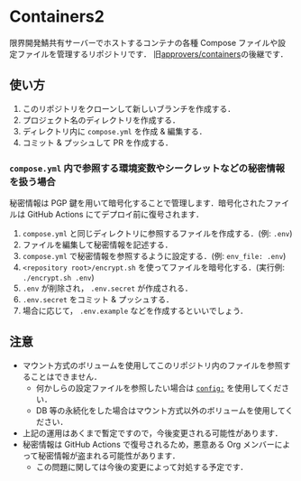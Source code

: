 # Containers2

限界開発鯖共有サーバーでホストするコンテナの各種 Compose ファイルや設定ファイルを管理するリポジトリです．
旧[approvers/containers](https://github.com/approvers/containers)の後継です．

## 使い方

1. このリポジトリをクローンして新しいブランチを作成する．
1. プロジェクト名のディレクトリを作成する．
1. ディレクトリ内に `compose.yml` を作成 & 編集する．
1. コミット & プッシュして PR を作成する．

### `compose.yml` 内で参照する環境変数やシークレットなどの秘密情報を扱う場合

秘密情報は PGP 鍵を用いて暗号化することで管理します．暗号化されたファイルは GitHub Actions にてデプロイ前に復号されます．

1. `compose.yml` と同じディレクトリに参照するファイルを作成する．(例: `.env`)
1. ファイルを編集して秘密情報を記述する．
1. `compose.yml` で秘密情報を参照するように設定する．(例: `env_file: .env`)
1. `<repository root>/encrypt.sh` を使ってファイルを暗号化する．(実行例: `./encrypt.sh .env`)
1. `.env` が削除され， `.env.secret` が作成される．
1. `.env.secret` をコミット & プッシュする．
1. 場合に応じて， `.env.example` などを作成するといいでしょう．

## 注意

- マウント方式のボリュームを使用してこのリポジトリ内のファイルを参照することはできません．
  - 何かしらの設定ファイルを参照したい場合は [`config:`](https://docs.docker.com/compose/compose-file/08-configs/) を使用してください．
  - DB 等の永続化をした場合はマウント方式以外のボリュームを使用してください．
- 上記の運用はあくまで暫定ですので，今後変更される可能性があります．
- 秘密情報は GitHub Actions で復号されるため，悪意ある Org メンバーによって秘密情報が盗まれる可能性があります．
  - この問題に関しては今後の変更によって対処する予定です．
